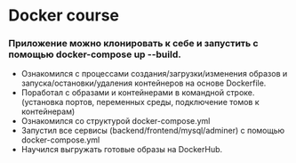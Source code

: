 # Docker course

### Приложение можно клонировать к себе и запустить с помощью docker-compose up --build.

* Ознакомился с процессами создания/загрузки/изменения образов и запуска/остановки/удаления контейнеров на основе Dockerfile. 
* Поработал с образами и контейнерами в командной строке. (установка портов, переменных среды, подключение томов к контейнерам)
* Ознакомился со структурой docker-compose.yml
* Запустил все сервисы (backend/frontend/mysql/adminer) с помощью docker-compose.yml
* Научился выгружать готовые образы на DockerHub.
